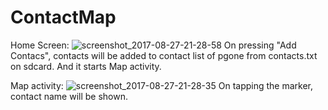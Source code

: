 # ContactMap

Home Screen:
![screenshot_2017-08-27-21-28-58](https://user-images.githubusercontent.com/1931127/29751832-97f5fdc6-8b70-11e7-85e3-743e056d0693.png)
On pressing "Add Contacs", contacts will be added to contact list of pgone from contacts.txt on sdcard. And it starts Map activity.

Map activity:
![screenshot_2017-08-27-21-28-35](https://user-images.githubusercontent.com/1931127/29751834-9b83c05e-8b70-11e7-8ca5-c7ada54fcdad.png)
On tapping the marker, contact name will be shown.

